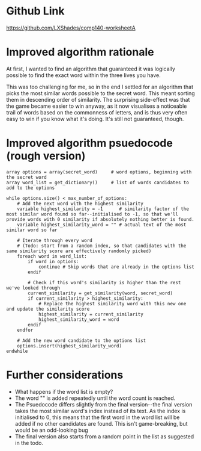 # Github Link
https://github.com/LXShades/comp140-worksheetA

# Improved algorithm rationale
At first, I wanted to find an algorithm that guaranteed it was logically possible to find the exact word within the three lives you have.  

This was too challenging for me, so in the end I settled for an algorithm that picks the most similar words possible to the secret word. This meant sorting them in descending order of similarity. The surprising side-effect was that the game became easier to win anyway, as it now visualises a noticeable trail of words based on the commonness of letters, and is thus very often easy to win if you know what it's doing. It's still not guaranteed, though.

# Improved algorithm psuedocode (rough version)
```
array options = array(secret_word)     # word options, beginning with the secret word
array word_list = get_dictionary()     # list of words candidates to add to the options

while options.size() < max_number_of_options:
    # Add the next word with the highest similarity
    variable highest_similarity = -1      # similarity factor of the most similar word found so far--initialised to -1, so that we'll provide words with 0 similarity if absolutely nothing better is found.
    variable highest_similarity_word = "" # actual text of the most similar word so far

    # Iterate through every word
    # (Todo: start from a random index, so that candidates with the same similarity score are effectively randomly picked)
    foreach word in word_list:
        if word in options:
            continue # Skip words that are already in the options list
        endif

        # Check if this word's similarity is higher than the rest we've looked through
        current_similarity = get_similarity(word, secret_word)
        if current_similarity > highest_similarity:
            # Replace the highest similarity word with this new one and update the similarity score
            highest_similarity = current_similarity
            highest_similarity_word = word
        endif
    endfor

    # Add the new word candidate to the options list
    options.insert(highest_similarity_word)
endwhile
```

# Further considerations
- What happens if the word list is empty?  
 - The word "" is added repeatedly until the word count is reached.  
- The Psuedocode differs slightly from the final version--the final version takes the most similar word's index instead of its text. As the index is initialised to 0, this means that the first word in the word list will be added if no other candidates are found. This isn't game-breaking, but would be an odd-looking bug  
- The final version also starts from a random point in the list as suggested in the todo.